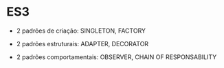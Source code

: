 # ES3

   - 2 padrões de criação: SINGLETON, FACTORY

   - 2 padrões estruturais: ADAPTER, DECORATOR

   - 2 padrões comportamentais: OBSERVER, CHAIN OF RESPONSABILITY
